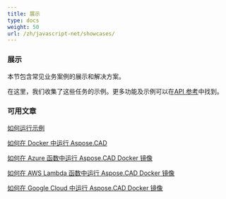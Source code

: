 ```yaml
---
title: 展示
type: docs
weight: 50
url: /zh/javascript-net/showcases/
---
```


### **展示**
本节包含常见业务案例的展示和解决方案。

在这里，我们收集了这些任务的示例。更多功能及示例可以在[API 参考](https://apireference.aspose.com/cad/net)中找到。
### **可用文章**

[如何运行示例](/zh/cad/net/how-to-run-the-examples/)

[如何在 Docker 中运行 Aspose.CAD](/zh/cad/net/how-to-run-aspose-cad-in-docker/)

[如何在 Azure 函数中运行 Aspose.CAD Docker 镜像](/zh/cad/net/how-to-run-aspose-cad-docker-image-in-azure-function/) 

[如何在 AWS Lambda 函数中运行 Aspose.CAD Docker 镜像](/zh/cad/net/how-to-run-aspose-cad-docker-image-in-aws-lambda-function/)

[如何在 Google Cloud 中运行 Aspose.CAD Docker 镜像](/zh/cad/net/how-to-run-aspose-cad-docker-image-in-google-cloud/)
